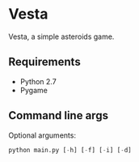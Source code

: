 # Vesta

Vesta, a simple asteroids game.

## Requirements

* Python 2.7
* Pygame

## Command line args

Optional arguments:

```python
python main.py [-h] [-f] [-i] [-d]
```
